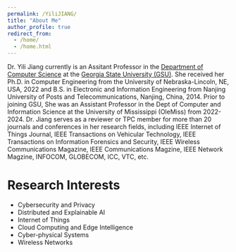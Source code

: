 ```yaml
---
permalink: /YiliJIANG/
title: "About Me"
author_profile: true
redirect_from: 
  - /home/
  - /home.html
---
```

Dr. Yili Jiang currently is an Assitant Professor in the [Department of Computer Science](https://csds.gsu.edu/) at the [Georgia State University (GSU)](https://www.gsu.edu/). She received her Ph.D. in Computer Engineering from the University of Nebraska-Lincoln, NE, USA, 2022 and B.S. in Electronic and Information Engineering from Nanjing University of Posts and Telecommunications, Nanjing, China, 2014. Prior to joining GSU, She was an Assistant Professor in the Dept of Computer and Information Science at the University of Mississippi (OleMiss) from 2022-2024. Dr. Jiang serves as a reviewer or TPC member for more than 20 journals and conferences in her research fields, including IEEE Internet of Things Journal, IEEE Transactions on Vehicular Technology, IEEE Transactions on Information Forensics and Security, IEEE Wireless Communications Magazine, IEEE Communications Magzine, IEEE Network Magzine, INFOCOM, GLOBECOM, ICC, VTC, etc.      

Research Interests  
======
- Cybersecurity and Privacy
- Distributed and Explainable AI
- Internet of Things
- Cloud Computing and Edge Intelligence
- Cyber-physical Systems
- Wireless Networks
